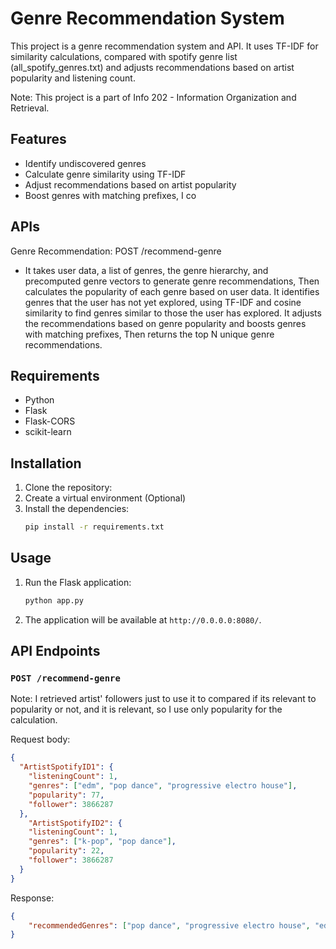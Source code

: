 # Genre Recommendation System

This project is a genre recommendation system and API. It uses TF-IDF for similarity calculations, compared with spotify genre list (all_spotify_genres.txt) and adjusts recommendations based on artist popularity and listening count.

Note: This project is a part of Info 202 - Information Organization and Retrieval.

## Features

- Identify undiscovered genres
- Calculate genre similarity using TF-IDF
- Adjust recommendations based on artist popularity
- Boost genres with matching prefixes, I co

## APIs

Genre Recommendation: POST /recommend-genre

- It takes user data, a list of genres, the genre hierarchy, and precomputed genre vectors to generate genre recommendations, Then calculates the popularity of each genre based on user data. It identifies genres that the user has not yet explored, using TF-IDF and cosine similarity to find genres similar to those the user has explored. It adjusts the recommendations based on genre popularity and boosts genres with matching prefixes, Then returns the top N unique genre recommendations.

## Requirements

- Python
- Flask
- Flask-CORS
- scikit-learn

## Installation

1. Clone the repository:
2. Create a virtual environment (Optional)
3. Install the dependencies:
   ```sh
   pip install -r requirements.txt
   ```

## Usage

1. Run the Flask application:

   ```sh
   python app.py
   ```

2. The application will be available at `http://0.0.0.0:8080/`.

## API Endpoints

### `POST /recommend-genre`
Note: I retrieved artist' followers just to use it to compared if its relevant to popularity or not, and it is relevant, so I use only popularity for the calculation.

Request body:

```json
{
  "ArtistSpotifyID1": {
    "listeningCount": 1,
    "genres": ["edm", "pop dance", "progressive electro house"],
    "popularity": 77,
    "follower": 3866287
  },
    "ArtistSpotifyID2": {
    "listeningCount": 1,
    "genres": ["k-pop", "pop dance"],
    "popularity": 22,
    "follower": 3866287
  }
}
```


Response: 
    
```json
{
    "recommendedGenres": ["pop dance", "progressive electro house", "edm"]
}
```
